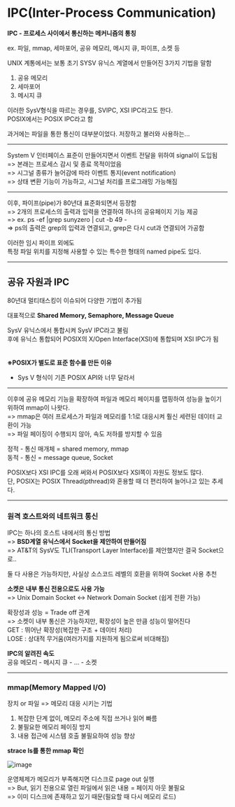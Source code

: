 # IPC(Inter-Process Communication)

**IPC - 프로세스 사이에서 통신하는 메커니즘의 통칭**  

ex. 파일, mmap, 세마포어, 공유 메모리, 메시지 큐, 파이프, 소켓 등


UNIX 계통에서는 보통 초기 SYSV 유닉스 계열에서 만들어진 3가지 기법을 말함  
1. 공유 메모리
2. 세마포어
3. 메시지 큐

이러한 SysV형식을 따르는 경우를, SVIPC, XSI IPC라고도 한다.  
POSIX에서는 POSIX IPC라고 함  


과거에는 파일을 통한 통신이 대부분이었다. 저장하고 불러와 사용하는...  

--- 
System V 인터페이스 표준이 만들어지면서 이벤트 전달을 위하여 signal이 도입됨  
=> 본래는 프로세스 감시 및 종료 목적이었음  
=> 시그널 종류가 늘어감에 따라 이벤트 통지(event notification)  
=> 상태 변환 기능이 가능하고, 시그널 처리를 프로그래밍 가능해짐

---
이후, 파이프(pipe)가 80년대 표준화되면서 등장함  
=> 2개의 프로세스의 출력과 입력을 연결하여 하나의 공유페이지 기능 제공  
=> ex. ps -ef |grep sunyzero | cut -b 49 -  
=> ps의 출력은 grep의 입력과 연결되고, grep은 다시 cut과 연결되어 가공함

이러한 임시 파이프 외에도  
특정 파일 위치를 지정해 사용할 수 있는 특수한 형태의 named pipe도 있다.

---
## 공유 자원과 IPC
80년대 멀티태스킹이 이슈되어 다양한 기법이 추가됨

대표적으로 **Shared Memory, Semaphore, Message Queue**  

SysV 유닉스에서 통합시켜 SysV IPC라고 불림  
후에 유닉스 통합되어 POSIX의 X/Open Interface(XSI)에 통합되며 XSI IPC가 됨  
<br>
<br>
**※POSIX가 별도로 표준 함수를 만든 이유**  
- Sys V 형식이 기존 POSIX API와 너무 달라서

--- 

이후에 공유 메모리 기능을 확장하여 파일과 메모리 페이지를 맵핑하여 성능을 높이기 위하여 mmap이 나왓다.  
=> mmap은 여러 프로세스가 파일과 메모리를 1:1로 대응시켜 훨신 세련된 데이터 교환이 가능  
=> 파일 페이징이 수행되지 않아, 속도 저하를 방지할 수 있음  

정적 - 통신 매개체 = shared memory, mmap  
동적 - 통신 = message queue, Socket  

POSIX보다 XSI IPC를 오래 써와서 POSIX보다 XSI쪽이 자원도 정보도 많다.  
단, POSIX는 POSIX Thread(pthread)와 혼용할 때 더 편리하여 늘어나고 있는 추세다.

--- 

### 원격 호스트와의 네트워크 통신

IPC는 하나의 호스트 내에서의 통신 방법  
=> **BSD계열 유닉스에서 Socket을 제안하여 만들어짐**  
=> AT&T의 SysV도 TLI(Transport Layer Interface)를 제안했지만 결국 Socket으로..  

둘 다 사용은 가능하지만, 사실상 소스코드 레벨의 호환을 위하여 Socket 사용 추천  

**소켓은 내부 통신 전용으로도 사용 가능**  
=> Unix Domain Socket <-> Network Domain Socket (쉽게 전환 가능)  


확장성과 성능 = Trade off 관계  
=> 소켓이 내부 통신은 가능하지만, 확장성이 높은 만큼 성능이 떨어진다  
GET : 뛰어난 확장성(복잡한 구조 + 데이터 처리)  
LOSE : 상대적 무거움(여러가지를 지원하게 됨으로써 비대해짐)

**IPC의 알려진 속도**  
공유 메모리 - 메시지 큐 - ... - 소켓  

---
### mmap(Memory Mapped I/O)
장치 or 파일 => 메모리 대응 시키는 기법  

1. 복잡한 단계 없이, 메모리 주소에 직접 쓰거나 읽어 빠름
2. 불필요한 메모리 페이징 방지
3. 내용 접근에 시스템 호출 불필요하여 성능 향상

**strace ls를 통한 mmap 확인**

![image](https://user-images.githubusercontent.com/85000118/154199776-9cdd33f3-8637-4e2e-95a6-dc890a536c92.png)

운영체제가 메모리가 부족해지면 디스크로 page out 실행  
=> But, 읽기 전용으로 열린 파일에서 읽은 내용 = 페이지 아웃 불필요  
=> 이미 디스크에 존재하고 있기 때문(필요할 때 다시 메모리 로드)  

